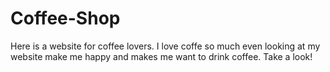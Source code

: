 # Coffee-Shop
 Here is a website for coffee lovers. I love coffe so much even looking at my website make me happy and makes me want to drink coffee. Take a look!
